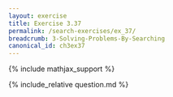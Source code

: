 ```yaml
---
layout: exercise
title: Exercise 3.37
permalink: /search-exercises/ex_37/
breadcrumb: 3-Solving-Problems-By-Searching
canonical_id: ch3ex37
---
```


{% include mathjax_support %}
<div id="hiddden">{% include_relative question.md %}</div>